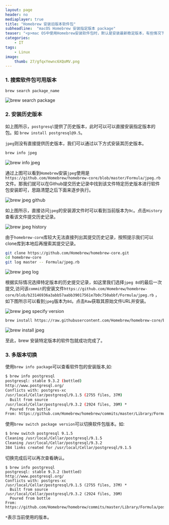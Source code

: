 ```yaml
---
layout: page
header: no
mediaplayer: true
title: "Homebrew 安装旧版本软件包"
subheadline:  "macOS Homebrew 安装指定版本 package"
teaser: "<p>mac OS中使用Homebrew安装软件包时，默认是安装最新稳定版本，有些情况下我们需要使用特定的历史版本软件包，此时我们通过以下方式来安装。</p>"
categories:
    - IT
tags:
    - Linux
image:
    thumb: 27/gfqxYewnc6XQoMV.png
---
```


### 1. 搜索软件包可用版本
```sh
brew search package_name
```

![brew search package]({{site.urlimg}}25/E8UGglIA2DFsC7L.jpg)

### 2. 安装历史版本
如上图所示，`postgresql`提供了历史版本，此时可以可以直接安装指定版本的包。如 `brew install postgresql@9.5`。

`jpeg`则没有直接提供历史版本，我们可以通过以下方式安装其历史版本。

```sh
brew info jpeg
```
![brew info jpeg]({{site.urlimg}}25/5YKFofdOp6BjAtq.jpg)

通过上图可以看到`Homebrew`安装`jpeg`使用是`https://github.com/Homebrew/homebrew-core/blob/master/Formula/jpeg.rb`文件。那我们就可以在Github提交历史记录中找到该文件特定历史版本进行软件包安装即可，思路清楚之后下面来逐步执行。

![brew jpeg github]({{site.urlimg}}25/ys45SICBulhvQ9f.jpg)

如上图所示，直接访问`jpeg`的安装源文件时可以看到当前版本为`9c`。点击`History`查看该文件提交历史记录。

![brew jpeg history]({{site.urlimg}}25/3S8Vw927Qd4TtCB.jpg)

由于`homebrew-core`库较大无法直接列出其提交历史记录，按照提示我们可以clone库到本地后再搜索其提交记录。

```sh
git clone https://github.com/Homebrew/homebrew-core.git
cd homebrew-core
git log master -- Formula/jpeg.rb
```

![brew jpeg log]({{site.urlimg}}25/yjqpQVA2JHrGXcI.jpg)

根据实际情况选择特定版本的历史提交记录，如这里我们选择`jpeg 8d`的最后一次提交,访问该`commit`的安装文件`https://github.com/Homebrew/homebrew-core/blob/b23146936a3abb57aabb39017561e7b0c750abbf/Formula/jpeg.rb` ，如下图所示可以看到`jpeg`版本为`8d`。点击`Raw`获取其原始文件URL并安装。

![brew jpeg specify version]({{site.urlimg}}25/9aNITjif3dunSg4.jpg)

```sh
brew install https://raw.githubusercontent.com/Homebrew/homebrew-core/b23146936a3abb57aabb39017561e7b0c750abbf/Formula/jpeg.rb
```
![brew install jpeg]({{site.urlimg}}25/hALlm9n7vcuEMSZ.jpg)

至此，brew 安装特定版本的软件包就成功完成了。

### 3. 多版本切换
使用`brew info package`可以查看软件包的安装版本,如:

```sh
$ brew info postgresql
postgresql: stable 9.3.2 (bottled)
http://www.postgresql.org/
Conflicts with: postgres-xc
/usr/local/Cellar/postgresql/9.1.5 (2755 files, 37M)
  Built from source
/usr/local/Cellar/postgresql/9.3.2 (2924 files, 39M) *
  Poured from bottle
From: https://github.com/Homebrew/homebrew/commits/master/Library/Formula/postgresql.rb
```

使用`brew switch package version`可以切换软件包版本。如:
```sh
$ brew switch postgresql 9.1.5
Cleaning /usr/local/Cellar/postgresql/9.1.5
Cleaning /usr/local/Cellar/postgresql/9.3.2
384 links created for /usr/local/Cellar/postgresql/9.1.5
```

切换完成后可以再次查看确认。
```
$ brew info postgresql
postgresql: stable 9.3.2 (bottled)
http://www.postgresql.org/
Conflicts with: postgres-xc
/usr/local/Cellar/postgresql/9.1.5 (2755 files, 37M) *
  Built from source
/usr/local/Cellar/postgresql/9.3.2 (2924 files, 39M)
  Poured from bottle
From: https://github.com/Homebrew/homebrew/commits/master/Library/Formula/postgresql.rb
```

`*`表示当前使用的版本。